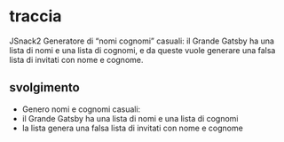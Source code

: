 # traccia

JSnack2
Generatore di “nomi cognomi” casuali: il Grande Gatsby ha una lista di nomi e una lista di cognomi, e da queste vuole generare una falsa lista di invitati con nome e cognome.

## svolgimento

- Genero nomi e cognomi casuali:
- il Grande Gatsby ha una lista di nomi e una lista di cognomi
- la lista genera una falsa lista di invitati con nome e cognome
